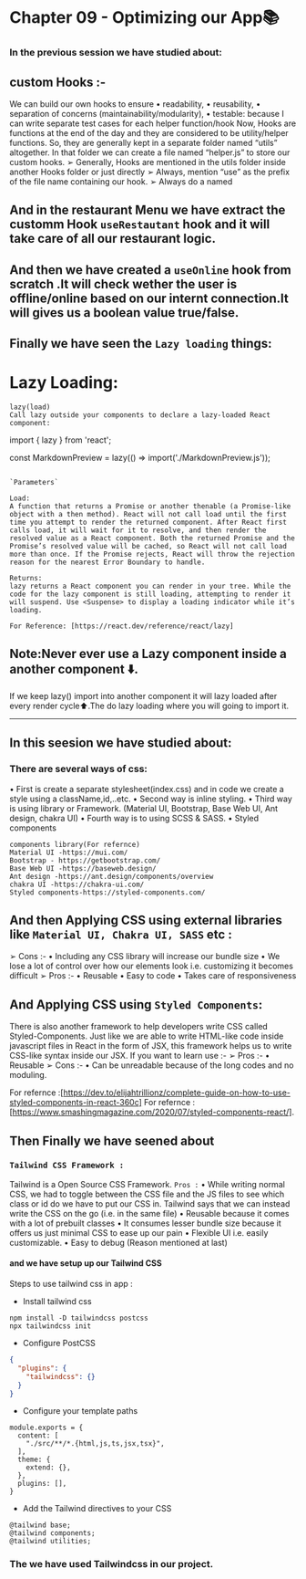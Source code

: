 # Chapter 09 - Optimizing our App📚

### In the previous session we have studied about:
## custom Hooks :-

We can build our own hooks to ensure
• readability,
• reusability,
• separation of concerns (maintainability/modularity), 
• testable: because I can write separate test cases for each helper function/hook
Now, Hooks are functions at the end of the day and they are considered to be utility/helper functions. So, they are generally kept in a separate folder named “utils” altogether. In that folder we can create a file named “helper.js” to store our custom hooks.
➢ Generally, Hooks are mentioned in the utils folder inside another Hooks folder or just directly
➢ Always, mention “use” as the prefix of the file name containing our hook.
➢ Always do a named
## And in the restaurant Menu we have extract the customm Hook `useRestautant` hook and it will take care of all our restaurant logic.

## And then we have created a `useOnline` hook from scratch .It will check wether the user is offline/online based on our internt connection.It will gives us a boolean value true/false.

## Finally we have seen the `Lazy loading` things:
# Lazy Loading:
```
lazy(load) 
Call lazy outside your components to declare a lazy-loaded React component:

```
import { lazy } from 'react';

const MarkdownPreview = lazy(() => import('./MarkdownPreview.js'));
```

`Parameters` 

Load:
A function that returns a Promise or another thenable (a Promise-like object with a then method). React will not call load until the first time you attempt to render the returned component. After React first calls load, it will wait for it to resolve, and then render the resolved value as a React component. Both the returned Promise and the Promise’s resolved value will be cached, so React will not call load more than once. If the Promise rejects, React will throw the rejection reason for the nearest Error Boundary to handle.

Returns:
lazy returns a React component you can render in your tree. While the code for the lazy component is still loading, attempting to render it will suspend. Use <Suspense> to display a loading indicator while it’s loading.

For Reference: [https://react.dev/reference/react/lazy]

```
## Note:Never ever use a Lazy component inside a another component ⬇️.
If we keep lazy() import into another component it will lazy loaded after every render cycle⬆️.The do lazy loading where you will going to import it.

-----------------------------------------------------------------------------------------------------

## In this seesion we have studied about:

### There are several ways of css:
•	First is create a separate stylesheet(index.css) and in code we create a style using a className,id,..etc.
•	Second way is inline styling.
•	Third way is using library or Framework.  (Material UI, Bootstrap, Base Web UI, Ant design, chakra UI)
•	Fourth way is to using SCSS & SASS.
•	Styled components

```
components library(For refernce)
Material UI -https://mui.com/
Bootstrap - https://getbootstrap.com/
Base Web UI -https://baseweb.design/
Ant design -https://ant.design/components/overview
chakra UI -https://chakra-ui.com/
Styled components-https://styled-components.com/
```


## And then Applying CSS using external libraries like `Material UI, Chakra UI, SASS` etc :
➢ Cons :-
• Including any CSS library will increase our bundle size
• We lose a lot of control over how our elements look i.e. customizing it becomes difficult
➢ Pros :-
• Reusable
• Easy to code
• Takes care of responsiveness

## And Applying CSS using `Styled Components`:
There is also another framework to help developers write CSS called Styled-Components. Just like we are able to write HTML-like code inside javascript files in React in the form of JSX, this framework helps us to write CSS-like syntax inside our JSX. If you want to learn use :-
➢ Pros :-
• Reusable
➢ Cons :-
• Can be unreadable because of the long codes and no moduling.

For refernce :[https://dev.to/elijahtrillionz/complete-guide-on-how-to-use-styled-components-in-react-360c]
For refernce :[https://www.smashingmagazine.com/2020/07/styled-components-react/].

## Then Finally we have seened about 

### `Tailwind CSS Framework :`
Tailwind is a Open Source CSS Framework.
`Pros :`
• While writing normal CSS, we had to toggle between the CSS file and the JS files to see which class or id do we have to put our CSS in. Tailwind says that we can instead write the CSS on the go (i.e. in the same file)
• Reusable because it comes with a lot of prebuilt classes
• It consumes lesser bundle size because it offers us just minimal CSS to ease up our pain
• Flexible UI i.e. easily customizable.
• Easy to debug (Reason mentioned at last)


#### and we have setup up our Tailwind CSS 

Steps to use tailwind css in app : 
- Install tailwind css

```
npm install -D tailwindcss postcss
npx tailwindcss init
```

- Configure PostCSS
```json
{
  "plugins": {
    "tailwindcss": {}
  }
}
```

- Configure your template paths

```
module.exports = {
  content: [
    "./src/**/*.{html,js,ts,jsx,tsx}",
  ],
  theme: {
    extend: {},
  },
  plugins: [],
}
```

- Add the Tailwind directives to your CSS

```
@tailwind base;
@tailwind components;
@tailwind utilities;
```

### The we have used Tailwindcss in our project.